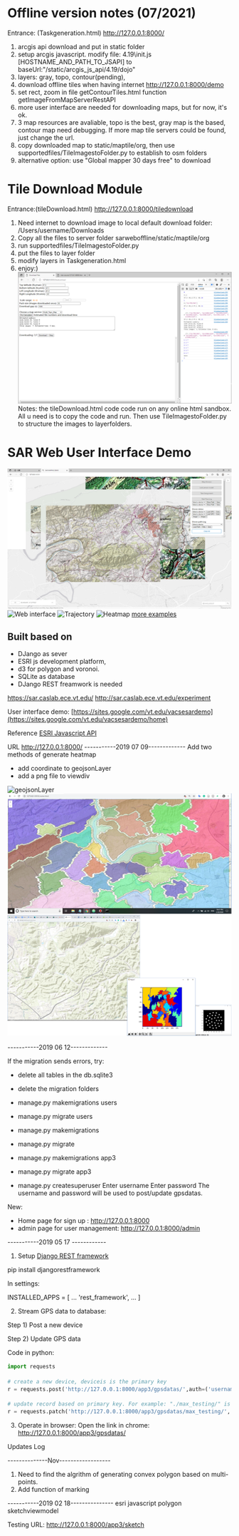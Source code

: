 # Offline version notes (07/2021)
Entrance: (Taskgeneration.html) http://127.0.0.1:8000/
1. arcgis api download and put in static folder
2. setup arcgis javascript. modify file: 4.19\init.js [HOSTNAME_AND_PATH_TO_JSAPI] to baseUrl:"/static/arcgis_js_api/4.19/dojo"
3. layers: gray, topo, contour(pending),  
4. download offline tiles when having internet  http://127.0.0.1:8000/demo
5. set rect, zoom in file getContourTiles.html function getImageFromMapServerRestAPI
6. more user interface are needed for downloading maps, but for now, it's ok.
7. 3 map resources are avaliable, topo is the best, gray map is the based, contour map need debugging. If more map tile servers could be found, just change the url.
8. copy downloaded map to  static/maptile/org, then use supportedfiles/TileImagestoFolder.py to establish to osm folders
8. alternative option: use "Global mapper 30 days free" to download


# Tile Download Module
Entrance:(tileDownload.html) http://127.0.0.1:8000/tiledownload
1. Need internet to download image to local default download folder: ‪/Users/username/Downloads
2. Copy all the files to server folder sarweboffline/static/maptile/org
3. run supportedfiles/TileImagestoFolder.py
4. put the files to layer folder
5. modify layers in Taskgeneration.html
6. enjoy:)
![tiledownload](screen/tiledownload.png)
Notes: the tileDownload.html code code run on any online html sandbox. All u need is to copy the code and run. Then use TileImagestoFolder.py to structure the images to layerfolders.

# SAR Web User Interface Demo
![Offline interface](screen/offline.png)
![Web interface](screen/taskassign.png)
![Trajectory](screen/trajectory.gif)
![Heatmap](screen/trail_hiker1_heatmap.gif)
[more examples](screen/)
## Built based on
- DJango as sever
- ESRI js development platform,
- d3 for polygon and voronoi.
- SQLite as database
- DJango REST freamwork is needed

https://sar.caslab.ece.vt.edu/
http://sar.caslab.ece.vt.edu/experiment

User interface demo: [https://sites.google.com/vt.edu/vacsesardemo](https://sites.google.com/vt.edu/vacsesardemo/home)

Reference
[ESRI Javascript API](https://developers.arcgis.com/javascript/latest/api-reference/esri-views-View.html#width)

URL
http://127.0.0.1:8000/
-----------2019 07 09-------------
Add two methods of generate heatmap
- add coordinate to geojsonLayer
- add a png file to viewdiv

![geojsonLayer](screen/heatmap_esri.png)
![watersheld](screen/watersheld.png)
![watersheld2](screen/watersheld2.png)

-----------2019 06 12-------------

If the migration sends errors, try:
- delete all tables in the db.sqlite3
- delete the migration folders
- manage.py makemigrations users
- manage.py migrate users

- manage.py makemigrations
- manage.py migrate

- manage.py makemigrations app3
- manage.py migrate app3

- manage.py createsuperuser
Enter username
Enter password
The username and password will be used to post/update gpsdatas.

New:
- Home page for sign up : http://127.0.0.1:8000
- admin page for user management:  http://127.0.0.1:8000/admin

-----------2019 05 17 ------------
1. Setup
[Django REST framework](https://www.django-rest-framework.org/tutorial/quickstart/)

pip install djangorestframework

In settings:

INSTALLED_APPS = [
    ...
    'rest_framework',
    ...
]

2. Stream GPS data to database:

Step 1) Post a new device

Step 2) Update GPS data

Code in python:  
```python
import requests

# create a new device, deviceis is the primary key
r = requests.post('http://127.0.0.1:8000/app3/gpsdatas/',auth=('username','password'), data = {'deviceid':'max_testing', 'taskid':'sar_put2','gpsdata':'{"gps":["stamp":004,"lat":-81,"log":37]}'})

# update record based on primary key. For example: "./max_testing/" is added as pk
r = requests.patch('http://127.0.0.1:8000/app3/gpsdatas/max_testing/', auth=('username','password'), data = {'deviceid':'max_testing', 'taskid':'sar_put2','gpsdata':'{"gps":["stamp":004,"lat":-80,"log":38]}'})
```

3. Operate in browser:
Open the link in chrome: http://127.0.0.1:8000/app3/gpsdatas/



Updates Log

--------------Nov------------------
1. Need to find the algrithm of generating convex polygon based on multi-points.
2. Add function of marking

-----------2019 02 18---------------
esri javascript
polygon
sketchviewmodel

Testing URL: http://127.0.0.1:8000/app3/sketch
